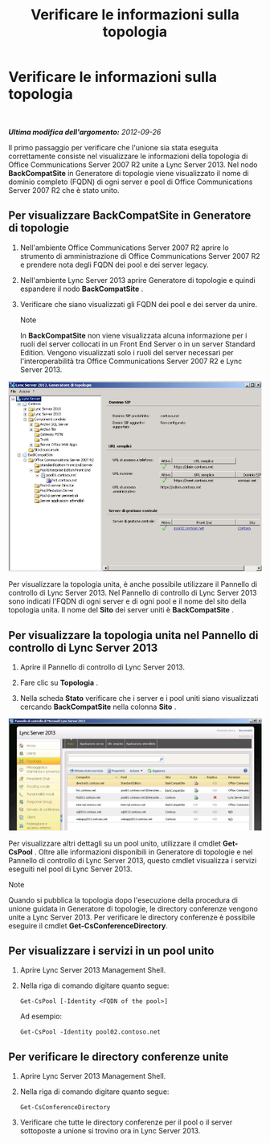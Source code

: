 ﻿---
title: Verificare le informazioni sulla topologia
TOCTitle: Verificare le informazioni sulla topologia
ms:assetid: aa4c424e-f87c-4be6-8df6-a0cd193b11fc
ms:mtpsurl: https://technet.microsoft.com/it-it/library/JJ205151(v=OCS.15)
ms:contentKeyID: 49301614
ms.date: 08/24/2015
mtps_version: v=OCS.15
ms.translationtype: HT
---

# Verificare le informazioni sulla topologia

 

_**Ultima modifica dell'argomento:** 2012-09-26_

Il primo passaggio per verificare che l'unione sia stata eseguita correttamente consiste nel visualizzare le informazioni della topologia di Office Communications Server 2007 R2 unite a Lync Server 2013. Nel nodo **BackCompatSite** in Generatore di topologie viene visualizzato il nome di dominio completo (FQDN) di ogni server e pool di Office Communications Server 2007 R2 che è stato unito.

## Per visualizzare BackCompatSite in Generatore di topologie

1.  Nell'ambiente Office Communications Server 2007 R2 aprire lo strumento di amministrazione di Office Communications Server 2007 R2 e prendere nota degli FQDN dei pool e dei server legacy.

2.  Nell'ambiente Lync Server 2013 aprire Generatore di topologie e quindi espandere il nodo **BackCompatSite** .

3.  Verificare che siano visualizzati gli FQDN dei pool e dei server da unire.
    

    > [!NOTE]
    > In <STRONG>BackCompatSite</STRONG> non viene visualizzata alcuna informazione per i ruoli del server collocati in un Front End Server o in un server Standard Edition. Vengono visualizzati solo i ruoli del server necessari per l'interoperabilità tra Office Communications Server 2007 R2 e Lync Server 2013.



![Finestra di dialogo per BackCompatSite in Generatore di topologie](images/JJ205243.62751c76-f018-4c6d-bb48-c61ef8974d31(OCS.15).jpg "Finestra di dialogo per BackCompatSite in Generatore di topologie")

Per visualizzare la topologia unita, è anche possibile utilizzare il Pannello di controllo di Lync Server 2013. Nel Pannello di controllo di Lync Server 2013 sono indicati l'FQDN di ogni server e di ogni pool e il nome del sito della topologia unita. Il nome del **Sito** dei server uniti è **BackCompatSite** .

## Per visualizzare la topologia unita nel Pannello di controllo di Lync Server 2013

1.  Aprire il Pannello di controllo di Lync Server 2013.

2.  Fare clic su **Topologia** .

3.  Nella scheda **Stato** verificare che i server e i pool uniti siano visualizzati cercando **BackCompatSite** nella colonna **Sito** .

![Pannello di controllo di Lync Server con unione di topologie](images/JJ205151.f986ddd4-2040-454d-9389-7f6154b59cc9(OCS.15).jpg "Pannello di controllo di Lync Server con unione di topologie")

Per visualizzare altri dettagli su un pool unito, utilizzare il cmdlet **Get-CsPool** . Oltre alle informazioni disponibili in Generatore di topologie e nel Pannello di controllo di Lync Server 2013, questo cmdlet visualizza i servizi eseguiti nel pool di Lync Server 2013.


> [!NOTE]
> Quando si pubblica la topologia dopo l'esecuzione della procedura di unione guidata in Generatore di topologie, le directory conferenze vengono unite a Lync Server 2013. Per verificare le directory conferenze è possibile eseguire il cmdlet <STRONG>Get-CsConferenceDirectory</STRONG>.



## Per visualizzare i servizi in un pool unito

1.  Aprire Lync Server 2013 Management Shell.

2.  Nella riga di comando digitare quanto segue:
    
        Get-CsPool [-Identity <FQDN of the pool>]
    
    Ad esempio:
    
        Get-CsPool -Identity pool02.contoso.net

## Per verificare le directory conferenze unite

1.  Aprire Lync Server 2013 Management Shell.

2.  Nella riga di comando digitare quanto segue:
    
        Get-CsConferenceDirectory

3.  Verificare che tutte le directory conferenze per il pool o il server sottoposte a unione si trovino ora in Lync Server 2013.

